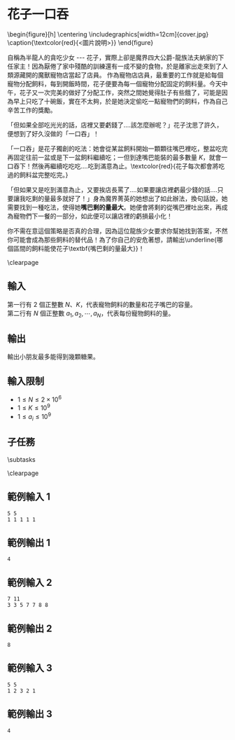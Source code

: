 # 花子一口吞

\begin{figure}[h]
\centering
\includegraphics[width=12cm]{cover.jpg}
\caption{\textcolor{red}{<圖片說明>}}
\end{figure}

自稱為半龍人的貪吃少女 --- 花子，實際上卻是魔界四大公爵-龍族法夫納家的下任家主！因為厭倦了家中殘酷的訓練還有一成不變的食物，於是離家出走來到了人類源藏開的魔獸寵物店當起了店員。
作為寵物店店員，最重要的工作就是給每個寵物分配飼料，每到開飯時間，花子便要為每一個寵物分配固定的飼料量。今天中午，花子又一次完美的做好了分配工作，突然之間她覺得肚子有些餓了，可能是因為早上只吃了十碗飯，實在不太夠，於是她決定偷吃一點寵物們的飼料，作為自己辛苦工作的獎勵。

「但如果全部吃光光的話，店裡又要虧錢了....該怎麼辦呢？」花子沈思了許久，便想到了好久沒做的「一口吞」！

「一口吞」是花子獨創的吃法：她會從某盆飼料開始一顆顆往嘴巴裡吃，整盆吃完再固定往前一盆或是下一盆飼料繼續吃；一但到達嘴巴能裝的最多數量 $K$，就會一口吞下！然後再繼續吃吃吃....吃到滿意為止。\textcolor{red}{花子每次都會將吃過的飼料盆完整吃完。}

「但如果又是吃到滿意為止，又要挨店長罵了....如果要讓店裡虧最少錢的話....只要讓我吃剩的量最多就好了！」身為魔界菁英的她想出了如此辦法，換句話說，她需要找到一種吃法，使得她**嘴巴剩的量最大**。她便會將剩的從嘴巴裡吐出來，再成為寵物們下一餐的一部分，如此便可以讓店裡的虧損最小化！

你不需在意這個策略是否真的合理，因為這位龍族少女要求你幫她找到答案，不然你可能會成為那些飼料的替代品！為了你自己的安危著想，請輸出\underline{哪個區間的飼料能使花子\textbf{嘴巴剩的量最大}}！

\clearpage

## 輸入
第一行有 $2$ 個正整數 $N$、$K$，代表寵物飼料的數量和花子嘴巴的容量。  
第二行有 $N$ 個正整數 $a_1, a_2, \cdots, a_N$，代表每份寵物飼料的量。  

## 輸出
輸出小朋友最多能得到幾顆糖果。  

## 輸入限制
- $1 \leq N \leq 2 \times 10^6$
- $1 \leq K \leq 10^9$
- $1 \leq a_i \leq 10^9$

## 子任務
\subtasks

\clearpage

## 範例輸入 1
```
5 5
1 1 1 1 1
```

## 範例輸出 1
```
4
```

## 範例輸入 2
```
7 11
3 3 5 7 7 8 8
```

## 範例輸出 2
```
8
```

## 範例輸入 3
```
5 5
1 2 3 2 1
```

## 範例輸出 3
```
4
```
